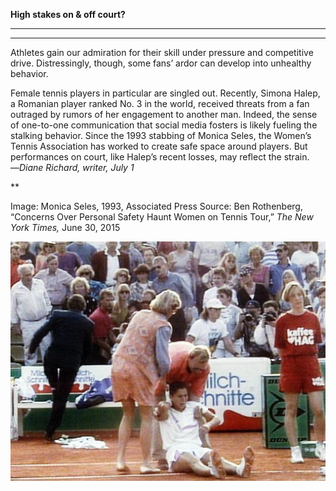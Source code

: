 **High stakes on & off court?**

****

****

Athletes gain our admiration for their skill under pressure and competitive drive. Distressingly, though, some fans’ ardor can develop into unhealthy behavior.

Female tennis players in particular are singled out. Recently, Simona Halep, a Romanian player ranked No. 3 in the world, received threats from a fan outraged by rumors of her engagement to another man. Indeed, the sense of one-to-one communication that social media fosters is likely fueling the stalking behavior. Since the 1993 stabbing of Monica Seles, the Women’s Tennis Association has worked to create safe space around players. But performances on court, like Halep’s recent losses, may reflect the strain.   —*Diane Richard, writer, July 1*

**

Image: Monica Seles, 1993, Associated Press
 Source: Ben Rothenberg, “Concerns Over Personal Safety Haunt Women on Tennis Tour,” *The New York Times,* June 30, 2015 

![](../images/15-7-01_2003.145_TennisEDIT-1.jpeg)
